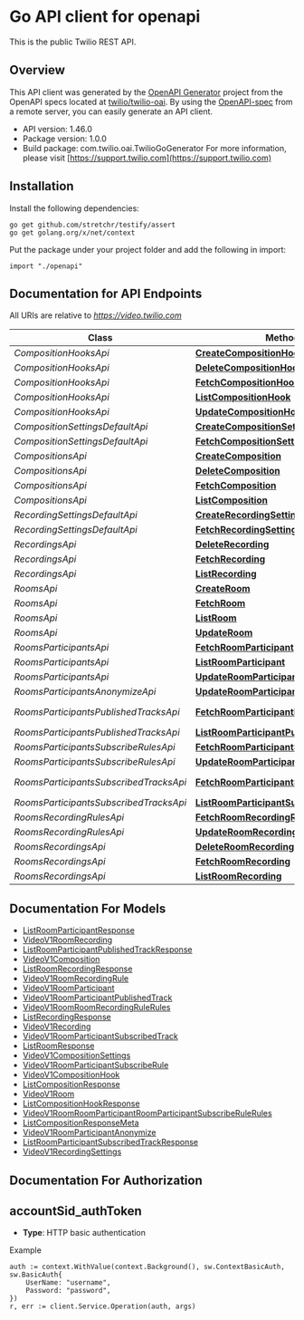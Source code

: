 # Go API client for openapi

This is the public Twilio REST API.

## Overview
This API client was generated by the [OpenAPI Generator](https://openapi-generator.tech) project from the OpenAPI specs located at [twilio/twilio-oai](https://github.com/twilio/twilio-oai/tree/main/spec).  By using the [OpenAPI-spec](https://www.openapis.org/) from a remote server, you can easily generate an API client.

- API version: 1.46.0
- Package version: 1.0.0
- Build package: com.twilio.oai.TwilioGoGenerator
For more information, please visit [https://support.twilio.com](https://support.twilio.com)

## Installation

Install the following dependencies:

```shell
go get github.com/stretchr/testify/assert
go get golang.org/x/net/context
```

Put the package under your project folder and add the following in import:

```golang
import "./openapi"
```

## Documentation for API Endpoints

All URIs are relative to *https://video.twilio.com*

Class | Method | HTTP request | Description
------------ | ------------- | ------------- | -------------
*CompositionHooksApi* | [**CreateCompositionHook**](docs/CompositionHooksApi.md#createcompositionhook) | **Post** /v1/CompositionHooks | 
*CompositionHooksApi* | [**DeleteCompositionHook**](docs/CompositionHooksApi.md#deletecompositionhook) | **Delete** /v1/CompositionHooks/{Sid} | 
*CompositionHooksApi* | [**FetchCompositionHook**](docs/CompositionHooksApi.md#fetchcompositionhook) | **Get** /v1/CompositionHooks/{Sid} | 
*CompositionHooksApi* | [**ListCompositionHook**](docs/CompositionHooksApi.md#listcompositionhook) | **Get** /v1/CompositionHooks | 
*CompositionHooksApi* | [**UpdateCompositionHook**](docs/CompositionHooksApi.md#updatecompositionhook) | **Post** /v1/CompositionHooks/{Sid} | 
*CompositionSettingsDefaultApi* | [**CreateCompositionSettings**](docs/CompositionSettingsDefaultApi.md#createcompositionsettings) | **Post** /v1/CompositionSettings/Default | 
*CompositionSettingsDefaultApi* | [**FetchCompositionSettings**](docs/CompositionSettingsDefaultApi.md#fetchcompositionsettings) | **Get** /v1/CompositionSettings/Default | 
*CompositionsApi* | [**CreateComposition**](docs/CompositionsApi.md#createcomposition) | **Post** /v1/Compositions | 
*CompositionsApi* | [**DeleteComposition**](docs/CompositionsApi.md#deletecomposition) | **Delete** /v1/Compositions/{Sid} | 
*CompositionsApi* | [**FetchComposition**](docs/CompositionsApi.md#fetchcomposition) | **Get** /v1/Compositions/{Sid} | 
*CompositionsApi* | [**ListComposition**](docs/CompositionsApi.md#listcomposition) | **Get** /v1/Compositions | 
*RecordingSettingsDefaultApi* | [**CreateRecordingSettings**](docs/RecordingSettingsDefaultApi.md#createrecordingsettings) | **Post** /v1/RecordingSettings/Default | 
*RecordingSettingsDefaultApi* | [**FetchRecordingSettings**](docs/RecordingSettingsDefaultApi.md#fetchrecordingsettings) | **Get** /v1/RecordingSettings/Default | 
*RecordingsApi* | [**DeleteRecording**](docs/RecordingsApi.md#deleterecording) | **Delete** /v1/Recordings/{Sid} | 
*RecordingsApi* | [**FetchRecording**](docs/RecordingsApi.md#fetchrecording) | **Get** /v1/Recordings/{Sid} | 
*RecordingsApi* | [**ListRecording**](docs/RecordingsApi.md#listrecording) | **Get** /v1/Recordings | 
*RoomsApi* | [**CreateRoom**](docs/RoomsApi.md#createroom) | **Post** /v1/Rooms | 
*RoomsApi* | [**FetchRoom**](docs/RoomsApi.md#fetchroom) | **Get** /v1/Rooms/{Sid} | 
*RoomsApi* | [**ListRoom**](docs/RoomsApi.md#listroom) | **Get** /v1/Rooms | 
*RoomsApi* | [**UpdateRoom**](docs/RoomsApi.md#updateroom) | **Post** /v1/Rooms/{Sid} | 
*RoomsParticipantsApi* | [**FetchRoomParticipant**](docs/RoomsParticipantsApi.md#fetchroomparticipant) | **Get** /v1/Rooms/{RoomSid}/Participants/{Sid} | 
*RoomsParticipantsApi* | [**ListRoomParticipant**](docs/RoomsParticipantsApi.md#listroomparticipant) | **Get** /v1/Rooms/{RoomSid}/Participants | 
*RoomsParticipantsApi* | [**UpdateRoomParticipant**](docs/RoomsParticipantsApi.md#updateroomparticipant) | **Post** /v1/Rooms/{RoomSid}/Participants/{Sid} | 
*RoomsParticipantsAnonymizeApi* | [**UpdateRoomParticipantAnonymize**](docs/RoomsParticipantsAnonymizeApi.md#updateroomparticipantanonymize) | **Post** /v1/Rooms/{RoomSid}/Participants/{Sid}/Anonymize | 
*RoomsParticipantsPublishedTracksApi* | [**FetchRoomParticipantPublishedTrack**](docs/RoomsParticipantsPublishedTracksApi.md#fetchroomparticipantpublishedtrack) | **Get** /v1/Rooms/{RoomSid}/Participants/{ParticipantSid}/PublishedTracks/{Sid} | 
*RoomsParticipantsPublishedTracksApi* | [**ListRoomParticipantPublishedTrack**](docs/RoomsParticipantsPublishedTracksApi.md#listroomparticipantpublishedtrack) | **Get** /v1/Rooms/{RoomSid}/Participants/{ParticipantSid}/PublishedTracks | 
*RoomsParticipantsSubscribeRulesApi* | [**FetchRoomParticipantSubscribeRule**](docs/RoomsParticipantsSubscribeRulesApi.md#fetchroomparticipantsubscriberule) | **Get** /v1/Rooms/{RoomSid}/Participants/{ParticipantSid}/SubscribeRules | 
*RoomsParticipantsSubscribeRulesApi* | [**UpdateRoomParticipantSubscribeRule**](docs/RoomsParticipantsSubscribeRulesApi.md#updateroomparticipantsubscriberule) | **Post** /v1/Rooms/{RoomSid}/Participants/{ParticipantSid}/SubscribeRules | 
*RoomsParticipantsSubscribedTracksApi* | [**FetchRoomParticipantSubscribedTrack**](docs/RoomsParticipantsSubscribedTracksApi.md#fetchroomparticipantsubscribedtrack) | **Get** /v1/Rooms/{RoomSid}/Participants/{ParticipantSid}/SubscribedTracks/{Sid} | 
*RoomsParticipantsSubscribedTracksApi* | [**ListRoomParticipantSubscribedTrack**](docs/RoomsParticipantsSubscribedTracksApi.md#listroomparticipantsubscribedtrack) | **Get** /v1/Rooms/{RoomSid}/Participants/{ParticipantSid}/SubscribedTracks | 
*RoomsRecordingRulesApi* | [**FetchRoomRecordingRule**](docs/RoomsRecordingRulesApi.md#fetchroomrecordingrule) | **Get** /v1/Rooms/{RoomSid}/RecordingRules | 
*RoomsRecordingRulesApi* | [**UpdateRoomRecordingRule**](docs/RoomsRecordingRulesApi.md#updateroomrecordingrule) | **Post** /v1/Rooms/{RoomSid}/RecordingRules | 
*RoomsRecordingsApi* | [**DeleteRoomRecording**](docs/RoomsRecordingsApi.md#deleteroomrecording) | **Delete** /v1/Rooms/{RoomSid}/Recordings/{Sid} | 
*RoomsRecordingsApi* | [**FetchRoomRecording**](docs/RoomsRecordingsApi.md#fetchroomrecording) | **Get** /v1/Rooms/{RoomSid}/Recordings/{Sid} | 
*RoomsRecordingsApi* | [**ListRoomRecording**](docs/RoomsRecordingsApi.md#listroomrecording) | **Get** /v1/Rooms/{RoomSid}/Recordings | 


## Documentation For Models

 - [ListRoomParticipantResponse](docs/ListRoomParticipantResponse.md)
 - [VideoV1RoomRecording](docs/VideoV1RoomRecording.md)
 - [ListRoomParticipantPublishedTrackResponse](docs/ListRoomParticipantPublishedTrackResponse.md)
 - [VideoV1Composition](docs/VideoV1Composition.md)
 - [ListRoomRecordingResponse](docs/ListRoomRecordingResponse.md)
 - [VideoV1RoomRecordingRule](docs/VideoV1RoomRecordingRule.md)
 - [VideoV1RoomParticipant](docs/VideoV1RoomParticipant.md)
 - [VideoV1RoomParticipantPublishedTrack](docs/VideoV1RoomParticipantPublishedTrack.md)
 - [VideoV1RoomRoomRecordingRuleRules](docs/VideoV1RoomRoomRecordingRuleRules.md)
 - [ListRecordingResponse](docs/ListRecordingResponse.md)
 - [VideoV1Recording](docs/VideoV1Recording.md)
 - [VideoV1RoomParticipantSubscribedTrack](docs/VideoV1RoomParticipantSubscribedTrack.md)
 - [ListRoomResponse](docs/ListRoomResponse.md)
 - [VideoV1CompositionSettings](docs/VideoV1CompositionSettings.md)
 - [VideoV1RoomParticipantSubscribeRule](docs/VideoV1RoomParticipantSubscribeRule.md)
 - [VideoV1CompositionHook](docs/VideoV1CompositionHook.md)
 - [ListCompositionResponse](docs/ListCompositionResponse.md)
 - [VideoV1Room](docs/VideoV1Room.md)
 - [ListCompositionHookResponse](docs/ListCompositionHookResponse.md)
 - [VideoV1RoomRoomParticipantRoomParticipantSubscribeRuleRules](docs/VideoV1RoomRoomParticipantRoomParticipantSubscribeRuleRules.md)
 - [ListCompositionResponseMeta](docs/ListCompositionResponseMeta.md)
 - [VideoV1RoomParticipantAnonymize](docs/VideoV1RoomParticipantAnonymize.md)
 - [ListRoomParticipantSubscribedTrackResponse](docs/ListRoomParticipantSubscribedTrackResponse.md)
 - [VideoV1RecordingSettings](docs/VideoV1RecordingSettings.md)


## Documentation For Authorization



## accountSid_authToken

- **Type**: HTTP basic authentication

Example

```golang
auth := context.WithValue(context.Background(), sw.ContextBasicAuth, sw.BasicAuth{
    UserName: "username",
    Password: "password",
})
r, err := client.Service.Operation(auth, args)
```

